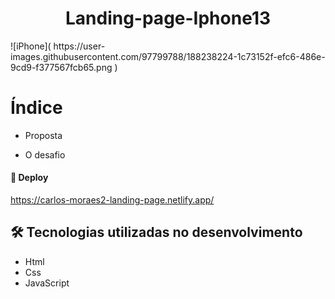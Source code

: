 <h1 align="center">Landing-page-Iphone13</h1>
![iPhone]( https://user-images.githubusercontent.com/97799788/188238224-1c73152f-efc6-486e-9cd9-f377567fcb65.png )

# Índice

- Proposta

- O desafio

#### 🚀 Deploy
https://carlos-moraes2-landing-page.netlify.app/

## 🛠️ Tecnologias utilizadas no desenvolvimento

* Html
* Css
* JavaScript


